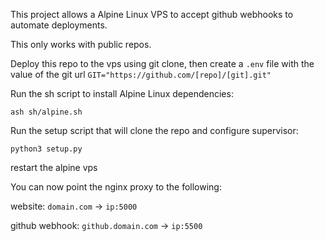 This project allows a Alpine Linux VPS to accept github webhooks to automate deployments.

This only works with public repos.

Deploy this repo to the vps using git clone, then create a `.env` file with the value of the git url `GIT="https://github.com/[repo]/[git].git"`

Run the sh script to install Alpine Linux dependencies:

`ash sh/alpine.sh`

Run the setup script that will clone the repo and configure supervisor:

`python3 setup.py`

restart the alpine vps

You can now point the nginx proxy to the following:

website: `domain.com` -> `ip:5000`

github webhook: `github.domain.com` -> `ip:5500`